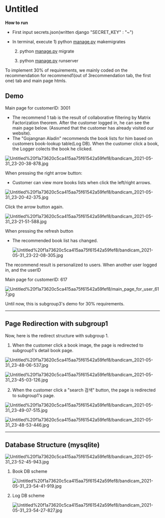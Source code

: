# Untitled

**How to run**

- First input secrets.json(written django "SECRET_KEY" : "~")
- In terminal, execute 1) python [manage.py](http://manage.py)  makemigrates

    2) python [manage.py](http://manage.py)  migrate

    3) python [manage.py](http://manage.py)  runserver

To implement 30% of requirements, we mainly coded on the recommendation for recommend1(out of 3recommendation tab, the first one) tab and main page htmls. 

## Demo

Main page for customerID: 3001 

- The recommend 1 tab is the result of collaborative filtering by Matrix Factorization theorem. After the customer logged in, he can see the main page below. (Assumed that the customer has already visited our website).
- The "Gojangnan Aladin" recommends the book lists for him based on customers book-lookup table(Log DB). When the customer click a book, the Logger colects the book he clicked.

![Untitled%20f1a73620c5ca415aa75f61542a59fef8/bandicam_2021-05-31_23-20-38-878.jpg](Untitled%20f1a73620c5ca415aa75f61542a59fef8/bandicam_2021-05-31_23-20-38-878.jpg)

When pressing the right arrow button:

- Customer can view more books lists when click the left/right arrows.

![Untitled%20f1a73620c5ca415aa75f61542a59fef8/bandicam_2021-05-31_23-20-42-375.jpg](Untitled%20f1a73620c5ca415aa75f61542a59fef8/bandicam_2021-05-31_23-20-42-375.jpg)

Click the arrow button again.

![Untitled%20f1a73620c5ca415aa75f61542a59fef8/bandicam_2021-05-31_23-21-51-588.jpg](Untitled%20f1a73620c5ca415aa75f61542a59fef8/bandicam_2021-05-31_23-21-51-588.jpg)

When pressing the refresh button

- The recommended book list has changed.

    ![Untitled%20f1a73620c5ca415aa75f61542a59fef8/bandicam_2021-05-31_23-22-08-305.jpg](Untitled%20f1a73620c5ca415aa75f61542a59fef8/bandicam_2021-05-31_23-22-08-305.jpg)

The recommend result is personalized to users. When another user logged in, and the userID 

Main page for customerID: 617

![Untitled%20f1a73620c5ca415aa75f61542a59fef8/main_page_for_user_617.jpg](Untitled%20f1a73620c5ca415aa75f61542a59fef8/main_page_for_user_617.jpg)

Until now, this is subgroup3's demo for 30% requirements. 

---

## Page Redirection with subgroup1

Now, here is the redirect structure with subgroup 1. 

1. When the customer click a book image, the page is redirected to subgroup1's detail book page.

![Untitled%20f1a73620c5ca415aa75f61542a59fef8/bandicam_2021-05-31_23-48-06-537.jpg](Untitled%20f1a73620c5ca415aa75f61542a59fef8/bandicam_2021-05-31_23-48-06-537.jpg)

![Untitled%20f1a73620c5ca415aa75f61542a59fef8/bandicam_2021-05-31_23-45-03-126.jpg](Untitled%20f1a73620c5ca415aa75f61542a59fef8/bandicam_2021-05-31_23-45-03-126.jpg)

2. When the customer click a "search 검색" button, the page is redirected to subgroup1's page.

![Untitled%20f1a73620c5ca415aa75f61542a59fef8/bandicam_2021-05-31_23-49-07-515.jpg](Untitled%20f1a73620c5ca415aa75f61542a59fef8/bandicam_2021-05-31_23-49-07-515.jpg)

![Untitled%20f1a73620c5ca415aa75f61542a59fef8/bandicam_2021-05-31_23-48-53-446.jpg](Untitled%20f1a73620c5ca415aa75f61542a59fef8/bandicam_2021-05-31_23-48-53-446.jpg)

---

## Database Structure (mysqlite)

![Untitled%20f1a73620c5ca415aa75f61542a59fef8/bandicam_2021-05-31_23-52-45-943.jpg](Untitled%20f1a73620c5ca415aa75f61542a59fef8/bandicam_2021-05-31_23-52-45-943.jpg)

1. Book DB scheme

    ![Untitled%20f1a73620c5ca415aa75f61542a59fef8/bandicam_2021-05-31_23-54-41-919.jpg](Untitled%20f1a73620c5ca415aa75f61542a59fef8/bandicam_2021-05-31_23-54-41-919.jpg)

1. Log DB scheme

    ![Untitled%20f1a73620c5ca415aa75f61542a59fef8/bandicam_2021-05-31_23-54-27-827.jpg](Untitled%20f1a73620c5ca415aa75f61542a59fef8/bandicam_2021-05-31_23-54-27-827.jpg)